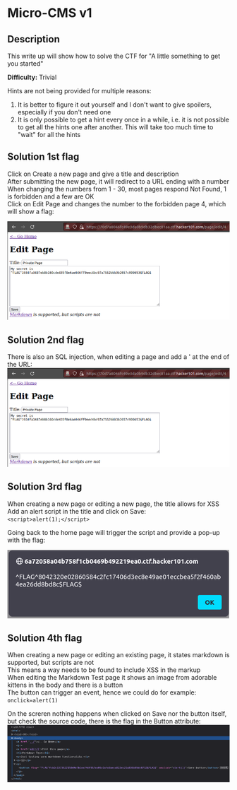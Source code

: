 # Micro-CMS v1

## Description
This write up will show how to solve the CTF for "A little something to get you started"

**Difficulty:** Trivial

Hints are not being provided for multiple reasons:</br>
1. It is better to figure it out yourself and I don't want to give spoilers, especially if you don't need one
2. It is only possible to get a hint every once in a while, i.e. it is not possible to get all the hints one after another. This will take too much time to "wait" for all the hints

## Solution 1st flag
Click on Create a new page and give a title and description</br>
After submitting the new page, it will redirect to a URL ending with a number</br>
When changing the numbers from 1 - 30, most pages respond Not Found, 1 is forbidden and a few are OK</br>
Click on Edit Page and changes the number to the forbidden page 4, which will show a flag:

![alt](https://github.com/8r0wn13/hacker101_ctf/blob/main/images/Screenshot%20from%202023-08-19%2001-21-07.png?raw=true)

## Solution 2nd flag
There is also an SQL injection, when editing a page and add a ' at the end of the URL:
![alt](https://github.com/8r0wn13/hacker101_ctf/blob/main/images/Screenshot%20from%202023-08-19%2001-21-07.png?raw=true)

## Solution 3rd flag
When creating a new page or editing a new page, the title allows for XSS</br>
Add an alert script in the title and click on Save:</br>
`<script>alert(1);</script>`

Going back to the home page will trigger the script and provide a pop-up with the flag:

![alt](https://github.com/8r0wn13/hacker101_ctf/blob/main/images/Screenshot%20from%202023-09-05%2021-56-13.png?raw=true)

## Solution 4th flag
When creating a new page or editing an existing page, it states markdown is supported, but scripts are not</br>
This means a way needs to be found to include XSS in the markup</br>
When editing the Markdown Test page it shows an image from adorable kittens in the body and there is a button</br>
The button can trigger an event, hence we could do for example:</br>
`onclick=alert(1)`

On the screren nothing happens when clicked on Save nor the button itself, but check the source code, there is the flag in the Button attribute:</br>
![alt](https://github.com/8r0wn13/hacker101_ctf/blob/main/images/Screenshot%20from%202023-09-05%2022-08-44.png?raw=true)
